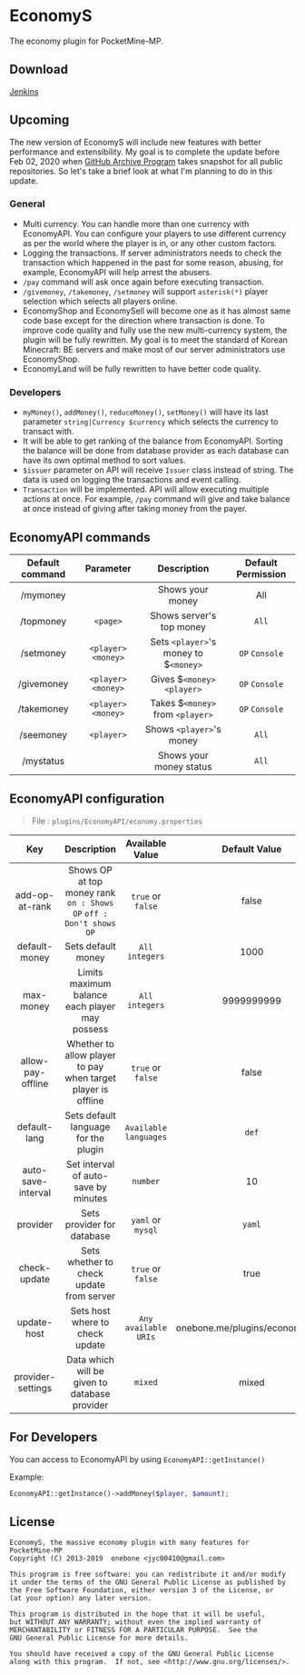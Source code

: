 # EconomyS
The economy plugin for PocketMine-MP.

## Download
[Jenkins](https://jenkins.onebone.me/job/EconomyS/)

## Upcoming
The new version of EconomyS will include new features with better
performance and extensibility. My goal is to complete the update
before Feb 02, 2020 when [GitHub Archive Program](https://archiveprogram.github.com/)
takes snapshot for all public repositories. So let's take a brief
look at what I'm planning to do in this update.

### General
* Multi currency. You can handle more than one currency
with EconomyAPI. You can configure your players to use
different currency as per the world where the player is in,
or any other custom factors.
* Logging the transactions. If server administrators needs
to check the transaction which happened in the past for some
reason, abusing, for example, EconomyAPI will help arrest the
abusers.
* `/pay` command will ask once again before executing transaction.
* `/givemoney`, `/takemoney`, `/setmoney` will support `asterisk(*)`
player selection which selects all players online.
* EconomyShop and EconomySell will become one as it has almost
same code base except for the direction where transaction is done.
To improve code quality and fully use the new multi-currency system,
the plugin will be fully rewritten. My goal is to meet the standard
of Korean Minecraft: BE servers and make most of our server administrators
use EconomyShop.
* EconomyLand will be fully rewritten to have better code quality.


### Developers
* `myMoney()`, `addMoney()`, `reduceMoney()`, `setMoney()` will have its
last parameter `string|Currency $currency` which selects the currency
to transact with.
* It will be able to get ranking of the balance from EconomyAPI. Sorting
the balance will be done from database provider as each database can have
its own optimal method to sort values.
* `$issuer` parameter on API will receive `Issuer` class instead of string.
The data is used on logging the transactions and event calling.
* `Transaction` will be implemented. API will allow executing multiple
actions at once. For example, `/pay` command will give and take balance at
once instead of giving after taking money from the payer.


## EconomyAPI commands

| Default command | Parameter | Description | Default Permission |
| :-----: | :-------: | :---------: | :-------: |
| /mymoney | | Shows your money | All |
| /topmoney | `<page>` | Shows server's top money | `All` |
| /setmoney | `<player>` `<money>` | Sets `<player>`'s money to $`<money>` | `OP` `Console` |
| /givemoney | `<player>` `<money>` | Gives $`<money>` `<player>` | `OP` `Console` |
| /takemoney | `<player>` `<money>` | Takes $`<money>` from `<player>` | `OP` `Console` |
| /seemoney | `<player>` | Shows `<player>`'s money | `All` |
| /mystatus | | Shows your money status | `All` |

## EconomyAPI configuration

> File : `plugins/EconomyAPI/economy.properties`

| Key | Description | Available Value | Default Value |
| :-: | :---------: | :---------------: | :---------: |
| add-op-at-rank | Shows OP at top money rank    `on : Shows OP` `off : Don't shows OP` | `true` or `false` | false |
| default-money | Sets default money | `All integers` | 1000 |
| max-money | Limits maximum balance each player may possess | `All integers` | 9999999999 |
| allow-pay-offline | Whether to allow player to pay when target player is offline | `true` or `false` | false |
| default-lang | Sets default language for the plugin | `Available languages` | `def` |
| auto-save-interval | Set interval of auto-save by minutes | `number` | 10 |
| provider | Sets provider for database | `yaml` or `mysql` | `yaml` |
| check-update | Sets whether to check update from server | `true` or `false` | true
| update-host | Sets host where to check update | `Any available URIs` | onebone.me/plugins/economys/api |
| provider-settings | Data which will be given to database provider | `mixed` | mixed |

## For Developers

You can access to EconomyAPI by using `EconomyAPI::getInstance()`

Example:
```php
EconomyAPI::getInstance()->addMoney($player, $amount);
```

## License
```
EconomyS, the massive economy plugin with many features for PocketMine-MP
Copyright (C) 2013-2019  onebone <jyc00410@gmail.com>

This program is free software: you can redistribute it and/or modify
it under the terms of the GNU General Public License as published by
the Free Software Foundation, either version 3 of the License, or
(at your option) any later version.

This program is distributed in the hope that it will be useful,
but WITHOUT ANY WARRANTY; without even the implied warranty of
MERCHANTABILITY or FITNESS FOR A PARTICULAR PURPOSE.  See the
GNU General Public License for more details.

You should have received a copy of the GNU General Public License
along with this program.  If not, see <http://www.gnu.org/licenses/>.
```
